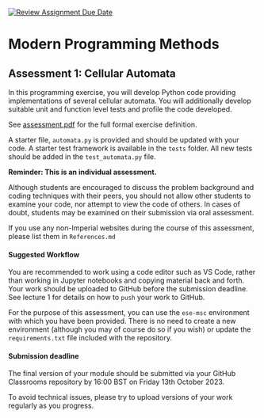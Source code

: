 [![Review Assignment Due Date](https://classroom.github.com/assets/deadline-readme-button-24ddc0f5d75046c5622901739e7c5dd533143b0c8e959d652212380cedb1ea36.svg)](https://classroom.github.com/a/BQySALPf)
# Modern Programming Methods
## Assessment 1: Cellular Automata

In this programming exercise, you will develop Python code providing implementations of several cellular automata. You will additionally develop suitable unit and function level tests and profile the code developed.

See [assessment.pdf](./assessment.pdf) for the full formal exercise definition.

A starter file, `automata.py` is provided and should be updated with your code. A starter test framework is available in the `tests` folder. All new tests should be added in the `test_automata.py` file.

__Reminder: This is an individual assessment.__

Although students are encouraged to discuss the problem background and coding techniques with their peers, you should not allow other students to examine your code, nor attempt to view the code of others. In cases of doubt, students may be examined on their submission via oral assessment.

If you use any non-Imperial websites during the course of this assessment, please list them in `References.md`

#### Suggested Workflow

You are recommended to work using a code editor such as VS Code, rather than working in Jupyter notebooks and copying material back and forth. Your work should be uploaded to GitHub before the submission deadline. See lecture 1 for details on how to `push` your work to GitHub.

For the purpose of this assessment, you can use the `ese-msc` environment with which you have been provided. There is no need to create a new environment (although you may of course do so if you wish) or update the `requirements.txt` file included with the repository.

#### Submission deadline

The final version of your module should be submitted via your GitHub Classrooms repository by 16:00 BST on Friday 13th October 2023.

To avoid technical issues, please try to upload versions of your work regularly as you progress.
